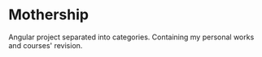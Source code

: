 # Mothership
Angular project separated into categories. Containing my personal works and courses' revision.
